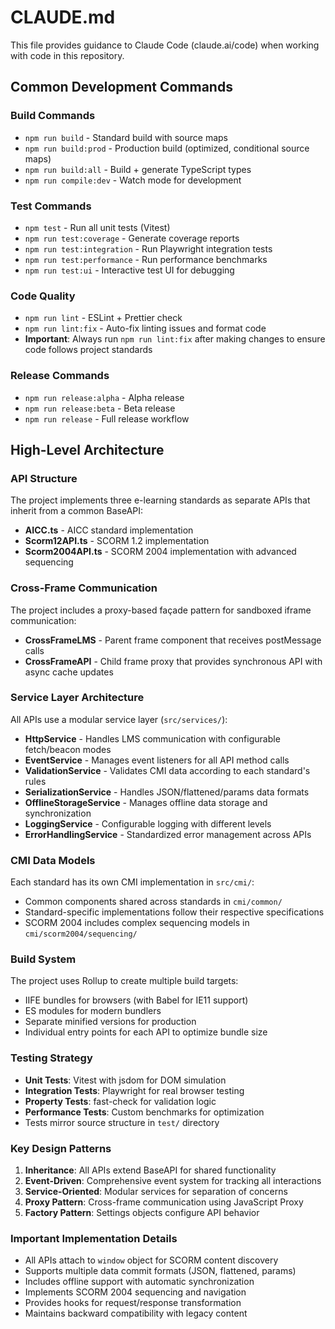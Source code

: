 # CLAUDE.md

This file provides guidance to Claude Code (claude.ai/code) when working with code in this repository.

## Common Development Commands

### Build Commands
- `npm run build` - Standard build with source maps
- `npm run build:prod` - Production build (optimized, conditional source maps)
- `npm run build:all` - Build + generate TypeScript types
- `npm run compile:dev` - Watch mode for development

### Test Commands
- `npm test` - Run all unit tests (Vitest)
- `npm run test:coverage` - Generate coverage reports
- `npm run test:integration` - Run Playwright integration tests
- `npm run test:performance` - Run performance benchmarks
- `npm run test:ui` - Interactive test UI for debugging

### Code Quality
- `npm run lint` - ESLint + Prettier check
- `npm run lint:fix` - Auto-fix linting issues and format code
- **Important**: Always run `npm run lint:fix` after making changes to ensure code follows project standards

### Release Commands
- `npm run release:alpha` - Alpha release
- `npm run release:beta` - Beta release
- `npm run release` - Full release workflow

## High-Level Architecture

### API Structure
The project implements three e-learning standards as separate APIs that inherit from a common BaseAPI:
- **AICC.ts** - AICC standard implementation
- **Scorm12API.ts** - SCORM 1.2 implementation  
- **Scorm2004API.ts** - SCORM 2004 implementation with advanced sequencing

### Cross-Frame Communication
The project includes a proxy-based façade pattern for sandboxed iframe communication:
- **CrossFrameLMS** - Parent frame component that receives postMessage calls
- **CrossFrameAPI** - Child frame proxy that provides synchronous API with async cache updates

### Service Layer Architecture
All APIs use a modular service layer (`src/services/`):
- **HttpService** - Handles LMS communication with configurable fetch/beacon modes
- **EventService** - Manages event listeners for all API method calls
- **ValidationService** - Validates CMI data according to each standard's rules
- **SerializationService** - Handles JSON/flattened/params data formats
- **OfflineStorageService** - Manages offline data storage and synchronization
- **LoggingService** - Configurable logging with different levels
- **ErrorHandlingService** - Standardized error management across APIs

### CMI Data Models
Each standard has its own CMI implementation in `src/cmi/`:
- Common components shared across standards in `cmi/common/`
- Standard-specific implementations follow their respective specifications
- SCORM 2004 includes complex sequencing models in `cmi/scorm2004/sequencing/`

### Build System
The project uses Rollup to create multiple build targets:
- IIFE bundles for browsers (with Babel for IE11 support)
- ES modules for modern bundlers
- Separate minified versions for production
- Individual entry points for each API to optimize bundle size

### Testing Strategy
- **Unit Tests**: Vitest with jsdom for DOM simulation
- **Integration Tests**: Playwright for real browser testing
- **Property Tests**: fast-check for validation logic
- **Performance Tests**: Custom benchmarks for optimization
- Tests mirror source structure in `test/` directory

### Key Design Patterns
1. **Inheritance**: All APIs extend BaseAPI for shared functionality
2. **Event-Driven**: Comprehensive event system for tracking all interactions
3. **Service-Oriented**: Modular services for separation of concerns
4. **Proxy Pattern**: Cross-frame communication using JavaScript Proxy
5. **Factory Pattern**: Settings objects configure API behavior

### Important Implementation Details
- All APIs attach to `window` object for SCORM content discovery
- Supports multiple data commit formats (JSON, flattened, params)
- Includes offline support with automatic synchronization
- Implements SCORM 2004 sequencing and navigation
- Provides hooks for request/response transformation
- Maintains backward compatibility with legacy content